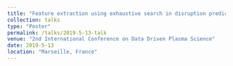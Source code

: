 ```yaml
---
title: "Feature extraction using exhaustive search in disruption prediction based on JT-60U experimental data"
collection: talks
type: "Poster"
permalink: /talks/2019-5-13-talk
venue: "2nd International Conference on Data Driven Plasma Science"
date: 2019-5-13
location: "Marseille, France"
---
```

